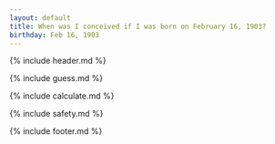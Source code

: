 ```yaml
---
layout: default
title: When was I conceived if I was born on February 16, 1903?
birthday: Feb 16, 1903
---
```


{% include header.md %}

{% include guess.md %}

{% include calculate.md %}

{% include safety.md %}

{% include footer.md %}



